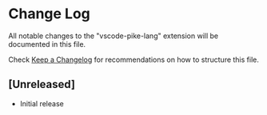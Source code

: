 # Change Log
All notable changes to the "vscode-pike-lang" extension will be documented in this file.

Check [Keep a Changelog](http://keepachangelog.com/) for recommendations on how to structure this file.

## [Unreleased]
- Initial release
